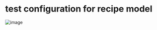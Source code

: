 # test configuration for recipe model

![image](https://github.com/user-attachments/assets/36d1deb0-55e9-4b12-ace4-d489ef713379)
